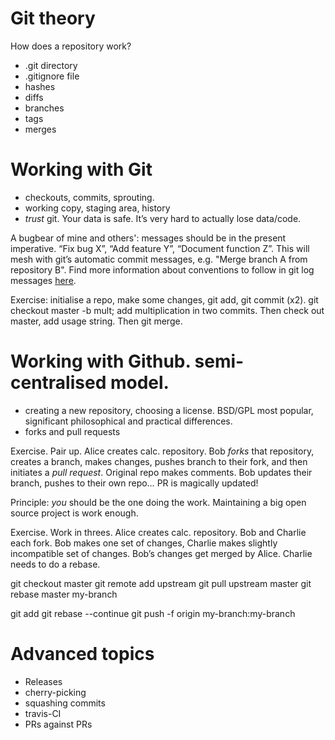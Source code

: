 # Git theory

How does a repository work?
 - .git directory
 - .gitignore file
 - hashes
 - diffs
 - branches
 - tags
 - merges

# Working with Git
 - checkouts, commits, sprouting.
 - working copy, staging area, history
 - *trust* git. Your data is safe. It’s very hard to actually lose data/code.

A bugbear of mine and others': messages should be in the present imperative. “Fix bug X”, “Add feature Y”, “Document function Z”. This will mesh with git’s automatic commit messages, e.g. "Merge branch A from repository B". Find more information about conventions to follow in git log messages [here](http://365git.tumblr.com/post/3308646748/writing-git-commit-messages).

Exercise: initialise a repo, make some changes, git add, git commit (x2). git checkout master -b mult; add multiplication in two commits. Then check out master, add usage string. Then git merge.

# Working with Github. semi-centralised model.
 - creating a new repository, choosing a license. BSD/GPL most popular, significant philosophical and practical differences.
 - forks and pull requests

Exercise. Pair up. Alice creates calc. repository. Bob *forks* that repository, creates a branch, makes changes, pushes branch to their fork, and then initiates a *pull request*. Original repo makes comments. Bob updates their branch, pushes to their own repo… PR is magically updated!

Principle: *you* should be the one doing the work. Maintaining a big open source project is work enough.

Exercise. Work in threes. Alice creates calc. repository. Bob and Charlie each fork. Bob makes one set of changes, Charlie makes slightly incompatible set of changes. Bob’s changes get merged by Alice. Charlie needs to do a rebase.

git checkout master
git remote add upstream <url>
git pull upstream master
git rebase master my-branch

<fix conflicted files>

git add <conflicted-file>
git rebase --continue
git push -f origin my-branch:my-branch

# Advanced topics

 - Releases
 - cherry-picking
 - squashing commits
 - travis-CI
 - PRs against PRs

